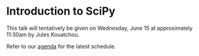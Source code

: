 # Introduction to SciPy

This talk will tentatively be given on Wednesday, June 15 at approximately 11:30am by Jules Kouatchou.

Refer to our [agenda](http://github.com/JulesKouatchou/PBC2016/wiki/PBC2016-Agenda) for the latest schedule.
